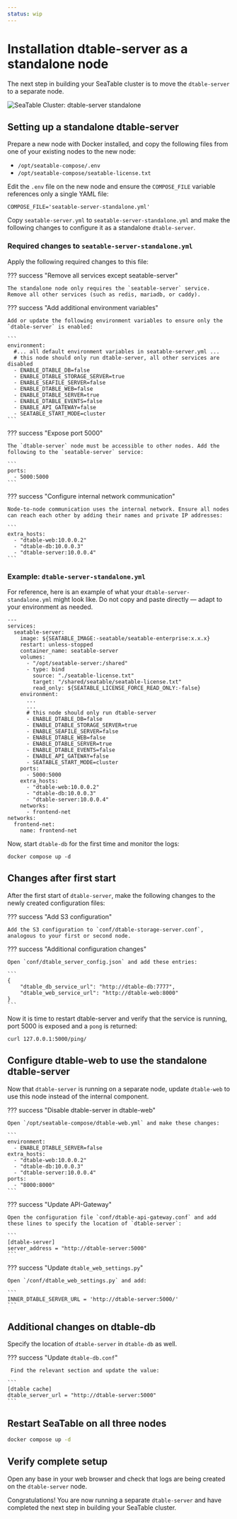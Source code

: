 ```yaml
---
status: wip
---
```


# Installation dtable-server as a standalone node

The next step in building your SeaTable cluster is to move the `dtable-server` to a separate node.

![SeaTable Cluster: dtable-server standalone](../../assets/images/seatable-cluster-dtable-server-standalone.png)

## Setting up a standalone dtable-server

Prepare a new node with Docker installed, and copy the following files from one of your existing nodes to the new node:

- `/opt/seatable-compose/.env`
- `/opt/seatable-compose/seatable-license.txt`

Edit the `.env` file on the new node and ensure the `COMPOSE_FILE` variable references only a single YAML file:

```
COMPOSE_FILE='seatable-server-standalone.yml'
```

Copy `seatable-server.yml` to `seatable-server-standalone.yml` and make the following changes to configure it as a standalone `dtable-server`.

### Required changes to `seatable-server-standalone.yml`

Apply the following required changes to this file:

??? success "Remove all services except seatable-server"

    The standalone node only requires the `seatable-server` service. Remove all other services (such as redis, mariadb, or caddy).

??? success "Add additional environment variables"

    Add or update the following environment variables to ensure only the `dtable-server` is enabled:

    ```
    environment:
      #... all default environment variables in seatable-server.yml ...
      # this node should only run dtable-server, all other services are disabled
      - ENABLE_DTABLE_DB=false
      - ENABLE_DTABLE_STORAGE_SERVER=true
      - ENABLE_SEAFILE_SERVER=false
      - ENABLE_DTABLE_WEB=false
      - ENABLE_DTABLE_SERVER=true
      - ENABLE_DTABLE_EVENTS=false
      - ENABLE_API_GATEWAY=false
      - SEATABLE_START_MODE=cluster
    ```

??? success "Expose port 5000"

    The `dtable-server` node must be accessible to other nodes. Add the following to the `seatable-server` service:

    ```
    ports:
      - 5000:5000
    ```

??? success "Configure internal network communication"

    Node-to-node communication uses the internal network. Ensure all nodes can reach each other by adding their names and private IP addresses:

    ```
    extra_hosts:
      - "dtable-web:10.0.0.2"
      - "dtable-db:10.0.0.3"
      - "dtable-server:10.0.0.4"
    ```

### Example: `dtable-server-standalone.yml`

For reference, here is an example of what your `dtable-server-standalone.yml` might look like. Do not copy and paste directly — adapt to your environment as needed.

```
---
services:
  seatable-server:
    image: ${SEATABLE_IMAGE:-seatable/seatable-enterprise:x.x.x}
    restart: unless-stopped
    container_name: seatable-server
    volumes:
      - "/opt/seatable-server:/shared"
      - type: bind
        source: "./seatable-license.txt"
        target: "/shared/seatable/seatable-license.txt"
        read_only: ${SEATABLE_LICENSE_FORCE_READ_ONLY:-false}
    environment:
      ...
      ...
      # this node should only run dtable-server
      - ENABLE_DTABLE_DB=false
      - ENABLE_DTABLE_STORAGE_SERVER=true
      - ENABLE_SEAFILE_SERVER=false
      - ENABLE_DTABLE_WEB=false
      - ENABLE_DTABLE_SERVER=true
      - ENABLE_DTABLE_EVENTS=false
      - ENABLE_API_GATEWAY=false
      - SEATABLE_START_MODE=cluster
    ports:
      - 5000:5000
    extra_hosts:
      - "dtable-web:10.0.0.2"
      - "dtable-db:10.0.0.3"
      - "dtable-server:10.0.0.4"
    networks:
      - frontend-net
networks:
  frontend-net:
    name: frontend-net
```

Now, start `dtable-db` for the first time and monitor the logs:

```
docker compose up -d
```

## Changes after first start

After the first start of `dtable-server`, make the following changes to the newly created configuration files:

??? success "Add S3 configuration"

    Add the S3 configuration to `conf/dtable-storage-server.conf`, analogous to your first or second node.

??? success "Additional configuration changes"

    Open `conf/dtable_server_config.json` and add these entries:

    ```
    {
        "dtable_db_service_url": "http://dtable-db:7777",
        "dtable_web_service_url": "http://dtable-web:8000" 
    }
    ```

Now it is time to restart dtable-server and verify that the service is running, port 5000 is exposed and a `pong` is returned:

```
curl 127.0.0.1:5000/ping/
```

## Configure dtable-web to use the standalone dtable-server

Now that `dtable-server` is running on a separate node, update `dtable-web` to use this node instead of the internal component.

??? success "Disable dtable-server in dtable-web"

    Open `/opt/seatable-compose/dtable-web.yml` and make these changes:

    ```
    environment:
      - ENABLE_DTABLE_SERVER=false
    extra_hosts:
      - "dtable-web:10.0.0.2"
      - "dtable-db:10.0.0.3"
      - "dtable-server:10.0.0.4"
    ports:
      - "8000:8000"
    ```


??? success "Update API-Gateway"

    Open the configuration file `conf/dtable-api-gateway.conf` and add these lines to specify the location of `dtable-server`:

    ```
    [dtable-server]
    server_address = "http://dtable-server:5000"
    ```

??? success "Update `dtable_web_settings.py`"

    Open `/conf/dtable_web_settings.py` and add:

    ```
    INNER_DTABLE_SERVER_URL = 'http://dtable-server:5000/'
    ```

## Additional changes on dtable-db

Specify the location of `dtable-server` in `dtable-db` as well.

??? success "Update `dtable-db.conf`"

     Find the relevant section and update the value:

    ```
    [dtable cache]
    dtable_server_url = "http://dtable-server:5000"
    ```

## Restart SeaTable on all three nodes

```sh
docker compose up -d
```

## Verify complete setup 

Open any base in your web browser and check that logs are being created on the `dtable-server` node.

Congratulations! You are now running a separate `dtable-server` and have completed the next step in building your SeaTable cluster.